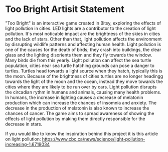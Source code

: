 # Too Bright Artisit Statement

"Too Bright" is an interactive game created in Bitsy, exploring the effects of light pollution in cities. LED lights are a contributor to the creation of light pollution. It's most noticable impact are the brightness of the skies in cities and the lack of stars. Other than that, light pollution affects the environment by disrupting wildlife patterns and affecting human health. Light pollution is one of the causes for the death of birds; they crash into buildings, the clear glass and the lighting disorients them and they fly towards the window. Many birds die from this yearly. Light pollution can affect the sea turtle population, cities near sea turtle hatching grounds can pose a danger to turtles. Turtles head towards a light source when they hatch, typically this is the moon. Because of the brightness of cities turtles are no longer headingg towards the light of the moon and the ocean, instead they move towards the cities where they are likely to be run over by cars. Light pollution disrupts the circadian rythm in humans and animals, causing many health problems. In humans, the increase in lighting causes a decrease of melatonin production which can increase the chances of insomnia and anxiety. The decrease in the production of melatonin is also known to increase the chances of cancer. The game aims to spread awareness of showing the effects of light pollution by making them directly responsible for the decrease in stars.

If you would like to know the inspiration behind this project it is this article on light pollution: https://www.cbc.ca/news/science/light-pollution-increasing-1.6719034

